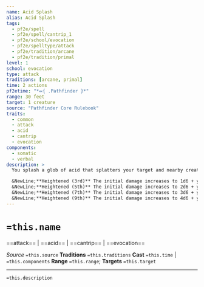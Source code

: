 ```yaml
---
name: Acid Splash
alias: Acid Splash
tags:
  - pf2e/spell
  - pf2e/spell/cantrip_1
  - pf2e/school/evocation
  - pf2e/spelltype/attack
  - pf2e/tradition/arcane
  - pf2e/tradition/primal
level: 1
school: evocation
type: attack
traditions: [arcane, primal]
time: 2 actions
pf2etime: "*⬺{ .Pathfinder }*"
range: 30 feet
target: 1 creature
source: "Pathfinder Core Rulebook"
traits:
  - common
  - attack
  - acid
  - cantrip
  - evocation
components:
  - somatic
  - verbal
description: >
  You splash a glob of acid that splatters your target and nearby creatures. Make a spell attack. If you hit, you deal 1d6 acid damage plus 1 acid splash damage. On a critical success, the target also takes 1 persistent acid damage.

  &NewLine;**Heightened (3rd)** The initial damage increases to 1d6 + your spellcasting ability modifier, and the [[Persistent Damage]] increases to 2 persistent acid.
  &NewLine;**Heightened (5th)** The initial damage increases to 2d6 + your spellcasting ability modifier, the Persistent Damage increases to 3 persistent acid, and the splash damage increases to 2.
  &NewLine;**Heightened (7th)** The initial damage increases to 3d6 + your spellcasting ability modifier, the Persistent Damage increases to 4 persistent acid, and the splash damage increases to 3.
  &NewLine;**Heightened (9th)** The initial damage increases to 4d6 + your spellcasting ability modifier, the Persistent Damage increases to 5 persistent acid, and the splash damage increases to 4.
---
```

# `=this.name`
==attack== | ==acid== | ==cantrip== | ==evocation==

*Source* `=this.source`
**Traditions** `=this.traditions`
**Cast** `=this.time` | `=this.components`
**Range** `=this.range`; **Targets** `=this.target`


***
`=this.description`
